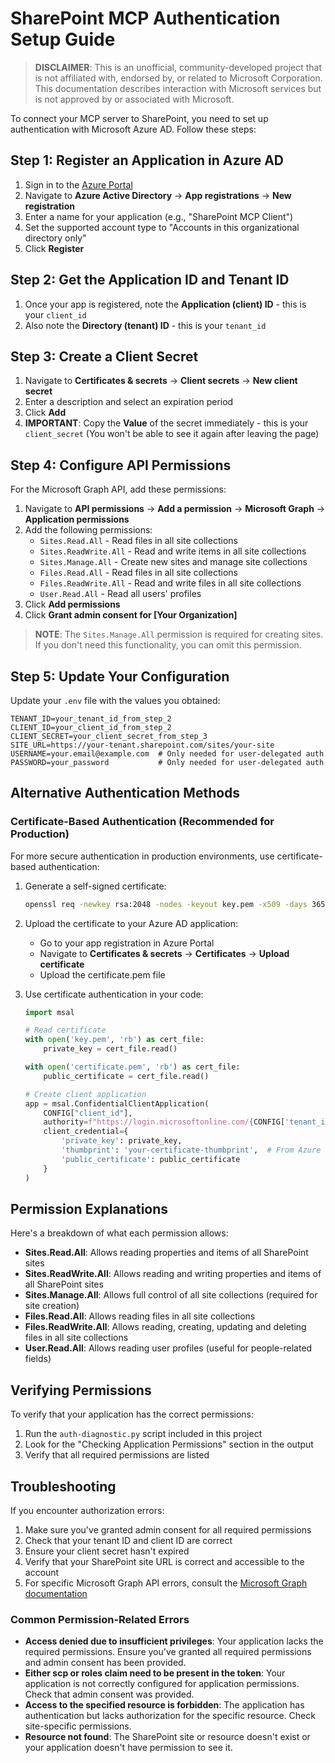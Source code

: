 # SharePoint MCP Authentication Setup Guide

> **DISCLAIMER**: This is an unofficial, community-developed project that is not affiliated with, endorsed by, or related to Microsoft Corporation. This documentation describes interaction with Microsoft services but is not approved by or associated with Microsoft.

To connect your MCP server to SharePoint, you need to set up authentication with Microsoft Azure AD. Follow these steps:

## Step 1: Register an Application in Azure AD

1. Sign in to the [Azure Portal](https://portal.azure.com/)
2. Navigate to **Azure Active Directory** → **App registrations** → **New registration**
3. Enter a name for your application (e.g., "SharePoint MCP Client")
4. Set the supported account type to "Accounts in this organizational directory only"
5. Click **Register**

## Step 2: Get the Application ID and Tenant ID

1. Once your app is registered, note the **Application (client) ID** - this is your `client_id`
2. Also note the **Directory (tenant) ID** - this is your `tenant_id`

## Step 3: Create a Client Secret

1. Navigate to **Certificates & secrets** → **Client secrets** → **New client secret**
2. Enter a description and select an expiration period
3. Click **Add**
4. **IMPORTANT**: Copy the **Value** of the secret immediately - this is your `client_secret`
   (You won't be able to see it again after leaving the page)

## Step 4: Configure API Permissions

For the Microsoft Graph API, add these permissions:

1. Navigate to **API permissions** → **Add a permission** → **Microsoft Graph** → **Application permissions**
2. Add the following permissions:
   - `Sites.Read.All` - Read files in all site collections
   - `Sites.ReadWrite.All` - Read and write items in all site collections
   - `Sites.Manage.All` - Create new sites and manage site collections
   - `Files.Read.All` - Read files in all site collections
   - `Files.ReadWrite.All` - Read and write files in all site collections
   - `User.Read.All` - Read all users' profiles
3. Click **Add permissions**
4. Click **Grant admin consent for [Your Organization]**

> **NOTE**: The `Sites.Manage.All` permission is required for creating sites. If you don't need this functionality, you can omit this permission.

## Step 5: Update Your Configuration

Update your `.env` file with the values you obtained:

```
TENANT_ID=your_tenant_id_from_step_2
CLIENT_ID=your_client_id_from_step_2
CLIENT_SECRET=your_client_secret_from_step_3
SITE_URL=https://your-tenant.sharepoint.com/sites/your-site
USERNAME=your.email@example.com  # Only needed for user-delegated auth
PASSWORD=your_password           # Only needed for user-delegated auth
```

## Alternative Authentication Methods

### Certificate-Based Authentication (Recommended for Production)

For more secure authentication in production environments, use certificate-based authentication:

1. Generate a self-signed certificate:
   ```bash
   openssl req -newkey rsa:2048 -nodes -keyout key.pem -x509 -days 365 -out certificate.pem
   ```

2. Upload the certificate to your Azure AD application:
   - Go to your app registration in Azure Portal
   - Navigate to **Certificates & secrets** → **Certificates** → **Upload certificate**
   - Upload the certificate.pem file

3. Use certificate authentication in your code:
   ```python
   import msal
   
   # Read certificate
   with open('key.pem', 'rb') as cert_file:
       private_key = cert_file.read()
   
   with open('certificate.pem', 'rb') as cert_file:
       public_certificate = cert_file.read()
   
   # Create client application
   app = msal.ConfidentialClientApplication(
       CONFIG["client_id"],
       authority=f"https://login.microsoftonline.com/{CONFIG['tenant_id']}",
       client_credential={
           'private_key': private_key,
           'thumbprint': 'your-certificate-thumbprint',  # From Azure Portal
           'public_certificate': public_certificate
       }
   )
   ```

## Permission Explanations

Here's a breakdown of what each permission allows:

- **Sites.Read.All**: Allows reading properties and items of all SharePoint sites
- **Sites.ReadWrite.All**: Allows reading and writing properties and items of all SharePoint sites
- **Sites.Manage.All**: Allows full control of all site collections (required for site creation)
- **Files.Read.All**: Allows reading files in all site collections
- **Files.ReadWrite.All**: Allows reading, creating, updating and deleting files in all site collections
- **User.Read.All**: Allows reading user profiles (useful for people-related fields)

## Verifying Permissions

To verify that your application has the correct permissions:

1. Run the `auth-diagnostic.py` script included in this project
2. Look for the "Checking Application Permissions" section in the output
3. Verify that all required permissions are listed

## Troubleshooting

If you encounter authorization errors:

1. Make sure you've granted admin consent for all required permissions
2. Check that your tenant ID and client ID are correct
3. Ensure your client secret hasn't expired
4. Verify that your SharePoint site URL is correct and accessible to the account
5. For specific Microsoft Graph API errors, consult the [Microsoft Graph documentation](https://docs.microsoft.com/en-us/graph/errors)

### Common Permission-Related Errors

- **Access denied due to insufficient privileges**: Your application lacks the required permissions. Ensure you've granted all required permissions and admin consent has been provided.
- **Either scp or roles claim need to be present in the token**: Your application is not correctly configured for application permissions. Check that admin consent was provided.
- **Access to the specified resource is forbidden**: The application has authentication but lacks authorization for the specific resource. Check site-specific permissions.
- **Resource not found**: The SharePoint site or resource doesn't exist or your application doesn't have permission to see it.